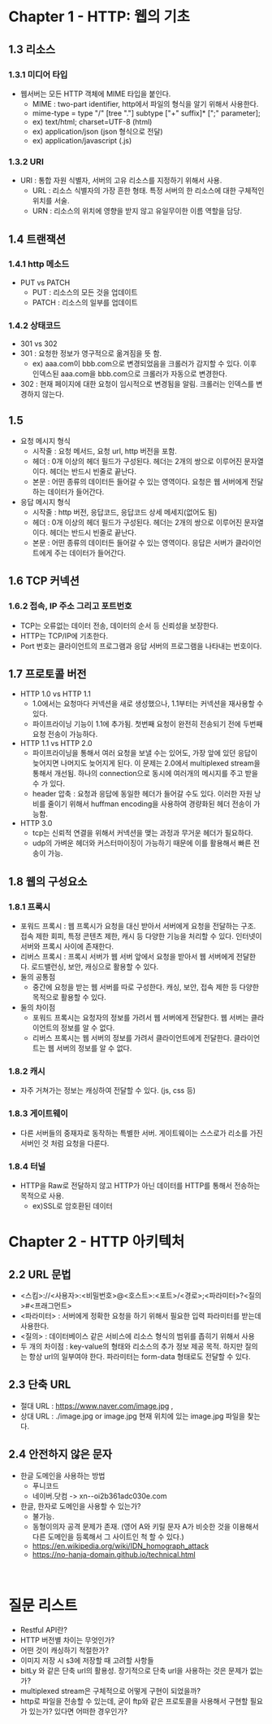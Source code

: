 # Chapter 1 - HTTP: 웹의 기초

## 1.3 리소스
### 1.3.1 미디어 타입
- 웹서버는 모든 HTTP 객체에 MIME 타입을 붙인다.
  - MIME : two-part identifier, http에서 파일의 형식을 알기 위해서 사용한다.
  - mime-type = type "/" [tree "."] subtype ["+" suffix]* [";" parameter];
  - ex) text/html; charset=UTF-8 (html)
  - ex) application/json (json 형식으로 전달)
  - ex) application/javascript (.js)

### 1.3.2 URI
- URI : 통합 자원 식별자, 서버의 고유 리소스를 지정하기 위해서 사용.
  - URL : 리소스 식별자의 가장 흔한 형태. 특정 서버의 한 리소스에 대한 구체적인 위치를 서술.
  - URN : 리소스의 위치에 영향을 받지 않고 유일무이한 이름 역할을 담당.

## 1.4 트랜잭션
### 1.4.1 http 메소드
- PUT vs PATCH
  - PUT : 리소스의 모든 것을 업데이트
  - PATCH : 리소스의 일부를 업데이트

### 1.4.2 상태코드
  - 301 vs 302
  - 301 : 요청한 정보가 영구적으로 옮겨짐을 뜻 함.
    - ex) aaa.com이 bbb.com으로 변경되었음을 크롤러가 감지할 수 있다. 이후 인덱스된 aaa.com을 bbb.com으로 크롤러가 자동으로 변경한다.
  - 302 : 현재 페이지에 대한 요청이 임시적으로 변경됨을 알림. 크롤러는 인덱스를 변경하지 않는다.

## 1.5
- 요청 메시지 형식
  - 시작줄 : 요청 메서드, 요청 url, http 버전을 포함.
  - 헤더 : 0개 이상의 헤더 필드가 구성된다. 헤더는 2개의 쌍으로 이루어진 문자열이다. 헤더는 반드시 빈줄로 끝난다.
  - 본문 : 어떤 종류의 데이터든 들어갈 수 있는 영역이다. 요청은 웹 서버에게 전달하는 데이터가 들어간다.
- 응답 메시지 형식
  - 시작줄 : http 버전, 응답코드, 응답코드 상세 메세지(없어도 됨)
  - 헤더 : 0개 이상의 헤더 필드가 구성된다. 헤더는 2개의 쌍으로 이루어진 문자열이다. 헤더는 반드시 빈줄로 끝난다.
  - 본문 : 어떤 종류의 데이터든 들어갈 수 있는 영역이다. 응답은 서버가 클라이언트에게 주는 데이터가 들어간다.

## 1.6 TCP 커넥션
### 1.6.2 접속, IP 주소 그리고 포트번호
  - TCP는 오류없는 데이터 전송, 데이터의 순서 등 신뢰성을 보장한다.
  - HTTP는 TCP/IP에 기초한다.
  - Port 번호는 클라이언트의 프로그램과 응답 서버의 프로그램을 나타내는 번호이다.

## 1.7 프로토콜 버전
- HTTP 1.0 vs HTTP 1.1
  - 1.0에서는 요청마다 커넥션을 새로 생성했으나, 1.1부터는 커넥션을 재사용할 수 있다.
  - 파이프라이닝 기능이 1.1에 추가됨. 첫번째 요청이 완전히 전송되기 전에 두번째 요청 전송이 가능하다.
- HTTP 1.1 vs HTTP 2.0
  - 파이프라이닝을 통해서 여러 요청을 보낼 수는 있어도, 가장 앞에 있던 응답이 늦어지면 나머지도 늦어지게 된다. 이 문제는 2.0에서 multiplexed stream을 통해서 개선됨. 하나의 connection으로 동시에 여러개의 메시지를 주고 받을 수 가 있다.
  - header 압축 : 요청과 응답에 동일한 헤더가 들어갈 수도 있다. 이러한 자원 낭비를 줄이기 위해서 huffman encoding을 사용하여 경량화된 헤더 전송이 가능함.
- HTTP 3.0
  - tcp는 신뢰적 연결을 위해서 커넥션을 맺는 과정과 무거운 헤더가 필요하다.
  - udp의 가벼운 헤더와 커스터마이징이 가능하기 때문에 이를 활용해서 빠른 전송이 가능.

## 1.8 웹의 구성요소
### 1.8.1 프록시
- 포워드 프록시 : 웹 프록시가 요청을 대신 받아서 서버에게 요청을 전달하는 구조. 접속 제한 회피, 특정 콘텐츠 제한, 캐시 등 다양한 기능을 처리할 수 있다. 인터넷이 서버와 프록시 사이에 존재한다.
- 리버스 프록시 : 프록시 서버가 웹 서버 앞에서 요청을 받아서 웹 서버에게 전달한다. 로드밸런싱, 보안, 캐싱으로 활용할 수 있다.
- 둘의 공통점
  - 중간에 요청을 받는 웹 서버를 따로 구성한다. 캐싱, 보안, 접속 제한 등 다양한 목적으로 활용할 수 있다.
- 둘의 차이점
  - 포워드 프록시는 요청자의 정보를 가려서 웹 서버에게 전달한다. 웹 서버는 클라이언트의 정보를 알 수 없다.
  - 리버스 프록시는 웹 서버의 정보를 가려서 클라이언트에게 전달한다. 클라이언트는 웹 서버의 정보를 알 수 없다.
### 1.8.2 캐시
- 자주 거쳐가는 정보는 캐싱하여 전달할 수 있다. (js, css 등)
### 1.8.3 게이트웨이
- 다른 서버들의 중재자로 동작하는 특별한 서버. 게이트웨이는 스스로가 리소를 가진 서버인 것 처럼 요청을 다룬다.
### 1.8.4 터널
- HTTP을 Raw로 전달하지 않고 HTTP가 아닌 데이터를 HTTP를 통해서 전송하는 목적으로 사용.
  - ex)SSL로 암호환된 데이터

# Chapter 2 - HTTP 아키텍처

## 2.2 URL 문법
- <스킴>://<사용자>:<비밀번호>@<호스트>:<포트>/<경로>;<파라미터>?<질의>#<프래그먼트>
- <파라미터> : 서버에게 정확한 요청을 하기 위해서 필요한 입력 파라미터를 받는데 사용한다.
- <질의> : 데이터베이스 같은 서비스에 리소스 형식의 범위를 좁히기 위해서 사용
- 두 개의 차이점 : key-value의 형태와 리소스의 추가 정보 제공 목적. 하지만 질의는 항상 url의 일부여야 한다. 파라미터는 form-data 형태로도 전달할 수 있다.
## 2.3 단축 URL
- 절대 URL : https://www.naver.com/image.jpg , 
- 상대 URL : ./image.jpg or image.jpg 현재 위치에 있는 image.jpg 파일을 찾는다.
## 2.4 안전하지 않은 문자
- 한글 도메인을 사용하는 방법
  - 푸니코드
  - 네이버.닷컴 -> xn--oi2b361adc030e.com
- 한글, 한자로 도메인을 사용할 수 있는가?
  - 불가능.
  - 동형이의자 공격 문제가 존재. (영어 A와 키릴 문자 A가 비슷한 것을 이용해서 다른 도메인을 등록해서 그 사이트인 척 할 수 있다.)
  - https://en.wikipedia.org/wiki/IDN_homograph_attack
  - https://no-hanja-domain.github.io/technical.html

<br/>

# 질문 리스트

- Restful API란?
- HTTP 버전별 차이는 무엇인가?
- 어떤 것이 캐싱하기 적절한가?
- 이미지 저장 시 s3에 저장할 때 고려할 사항들
- bitLy 와 같은 단축 url의 활용성. 장기적으로 단축 url을 사용하는 것은 문제가 없는가?
- multiplexed stream은 구체적으로 어떻게 구현이 되었을까?
- http로 파일을 전송할 수 있는데, 굳이 ftp와 같은 프로토콜을 사용해서 구현할 필요가 있는가? 있다면 어떠한 경우인가?